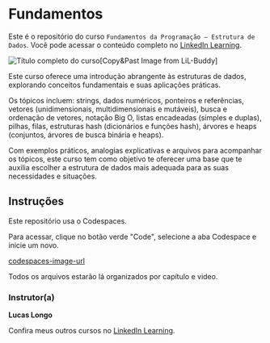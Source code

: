 # Fundamentos 

Este é o repositório do curso `Fundamentos da Programação – Estrutura de Dados`. Você pode acessar o conteúdo completo no [LinkedIn Learning][lil-course-url]. 

![Título completo do curso][lil-thumbnail-url][Copy&Past Image from LiL-Buddy]  

Este curso oferece uma introdução abrangente às estruturas de dados, explorando conceitos fundamentais e suas aplicações práticas. 

Os tópicos incluem: strings, dados numéricos, ponteiros e referências, vetores (unidimensionais, multidimensionais e mutáveis), busca e ordenação de vetores, notação Big O, listas encadeadas (simples e duplas), pilhas, filas, estruturas hash (dicionários e funções hash), árvores e heaps (conjuntos, árvores de busca binária e heaps). 

Com exemplos práticos, analogias explicativas e arquivos para acompanhar os tópicos, este curso tem como objetivo te oferecer uma base que te auxilia escolher a estrutura de dados mais adequada para as suas necessidades e situações. 

## Instruções 

Este repositório usa o Codespaces. 

Para acessar, clique no botão verde "Code", selecione a aba Codespace e inicie um novo. 

[codespaces-image-url]

Todos os arquivos estarão lá organizados por capítulo e video. 

### Instrutor(a) 

**Lucas Longo** 

Confira meus outros cursos no [LinkedIn Learning](https://www.linkedin.com/learning/instructors/). 

[0]: # (Replace these placeholder URLs with actual course URLs) 
[lil-course-url]: https://www.linkedin.com/learning/building-a-graphql-project-with-react-js 
[lil-thumbnail-url]: https://cdn.lynda.com/course/2875095/2875095-1615224395432-16x9.jpg 
[codespaces-image-url]: https://github.com/LinkedInLearning/Fundamentos-Programacao-Estruturas-Dados-2600255/blob/main/CodespacesInstruction.png?raw=true

[1]: # (End of BP-Instruction ###############################################################################################) 
